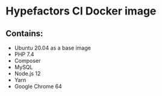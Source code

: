 # Hypefactors CI Docker image

## Contains:
* Ubuntu 20.04 as a base image
* PHP 7.4
* Composer
* MySQL
* Node.js 12
* Yarn
* Google Chrome 64
